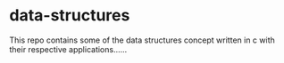 # data-structures
This repo contains some of the data structures concept written in c with their respective applications......
